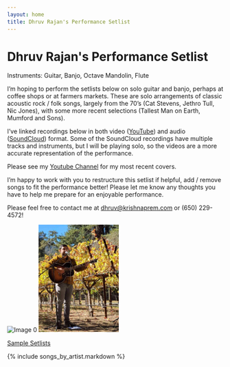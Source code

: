 ```yaml
---
layout: home
title: Dhruv Rajan's Performance Setlist
---
```


# Dhruv Rajan's Performance Setlist

Instruments: Guitar, Banjo, Octave Mandolin, Flute

I’m hoping to perform the setlists below on solo guitar and banjo, perhaps at coffee shops or at farmers markets. These are solo arrangements of classic acoustic rock / folk songs, largely from the 70’s (Cat Stevens, Jethro Tull, Nic Jones), with some more recent selections (Tallest Man on Earth, Mumford and Sons).

I’ve linked recordings below in both video ([YouTube](https://www.youtube.com/channel/UCa_LjjQKzbIQUqj-WOH1m7Q)) and audio ([SoundCloud](https://soundcloud.com/dhruv-rajan)) format. Some of the SoundCloud recordings have multiple tracks and instruments, but I will be playing solo, so the videos are a more accurate representation of the performance.

Please see my [Youtube Channel](https://www.youtube.com/channel/UCa_LjjQKzbIQUqj-WOH1m7Q) for my most recent covers.

I’m happy to work with you to restructure this setlist if helpful, add / remove songs to fit the performance better! Please let me know any thoughts you have to help me prepare for an enjoyable performance. 

Please feel free to contact me at [dhruv@krishnaprem.com](mailto:dhruv@krishnaprem.com) or (650) 229-4572!

<div class="image-container">
  <img src="images/IMG_0461.jpg" alt="Image 0" height="250px" float="left">
  <span></span>
  <img src="images/winery.jpg" alt="Image 1" height="250px" float="right">
<!--   <span></span>
  <img src="images/home.jpg" alt="Image 2" height="250px" float="right"> -->
</div>

[Sample Setlists](/pages/setlists.html)

{% include songs_by_artist.markdown %}
